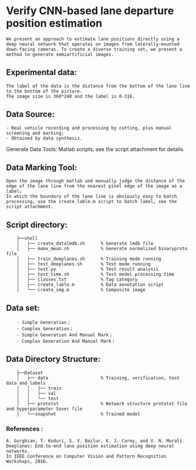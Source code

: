  # Verify CNN-based lane departure position estimation

	We present an approach to estimate lane positions directly using a deep neural network that operates on images from laterally-mounted down-facing cameras. To create a diverse training set, we present a method to generate semiartificial images.

## Experimental data: 
	The label of the data is the distance from the bottom of the lane line to the bottom of the picture.
	The image size is 360*240 and the label is 0-316.

## Data Source: 
	- Real vehicle recording and processing by cutting, plus manual screening and marking;
	- Obtained by data synthesis.
Generate Data Tools:  Matlab scripts, see the script attachment for details.

## Data Marking Tool:    
	Open the image through matlab and manually judge the distance of the edge of the lane line from the nearest pixel edge of the image as a label;
	In which the boundary of the lane line is obviously easy to batch processing, use the create_lable.m script to batch label, see the script attachment.

## Script directory:
		
		├──shell
		│ 	├── create_datalmdb.sh 		% Generate lmdb file
		│ 	├── make_mean.sh 			% Generate normalized binaryproto file
		│ 	├── train_deeplanes.sh		% Training mode running
		│	├── test_deeplanes.sh 		% Test mode running
		│ 	├── test.py 				% Test result analysis
		│ 	├── test_time.sh 			% Test model processing time
		│ 	├── classes.txt 			% Tag category
		│ 	├── create_lable.m 			% Data annotation script
		│ 	└── create_img.m 			% Composite image

## Data set: 
		- Simple Generation；
		- Complex Generation；
		- Simple Generation And Manual Mark；
		- Complex Generation And Manual Mark；

## Data Directory Structure:
		├──Dataset
		│ 	├── data 					% Training, verification, test data and labels
		│ 	│ 	├── train
		│ 	│ 	├── val
		│ 	│ 	└── test
		│ 	├── prototxt 				% Network structure prototxt file and hyperparameter Sover file
		│ 	└──snapshot 				% Trained model

### References :
	A. Gurghian, T. Koduri, S. V. Bailur, K. J. Carey, and V. N. Murali. Deeplanes: End-to-end lane position estimation using deep neural networks.
	In IEEE Conference on Computer Vision and Pattern Recognition Workshops, 2016.
